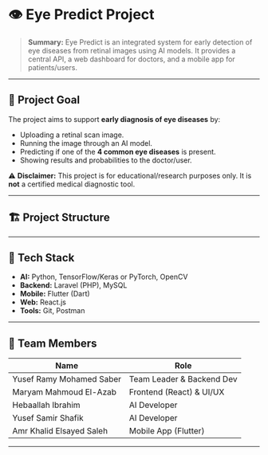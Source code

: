 # 👁️ Eye Predict Project

> **Summary:** Eye Predict is an integrated system for early detection of eye diseases from retinal images using AI models. It provides a central API, a web dashboard for doctors, and a mobile app for patients/users.

---

## 🚀 Project Goal
The project aims to support **early diagnosis of eye diseases** by:
- Uploading a retinal scan image.
- Running the image through an AI model.
- Predicting if one of the **4 common eye diseases** is present.
- Showing results and probabilities to the doctor/user.

⚠️ **Disclaimer:** This project is for educational/research purposes only. It is **not** a certified medical diagnostic tool.

---

## 🏗️ Project Structure

---

## 🧰 Tech Stack
- **AI:** Python, TensorFlow/Keras or PyTorch, OpenCV  
- **Backend:** Laravel (PHP), MySQL  
- **Mobile:** Flutter (Dart)  
- **Web:** React.js  
- **Tools:** Git, Postman  

---

## 👥 Team Members
| Name                          | Role                        |
|-------------------------------|-----------------------------|
| Yusef Ramy Mohamed Saber      | Team Leader & Backend Dev   |
| Maryam Mahmoud El-Azab        | Frontend (React) & UI/UX    |
| Hebaallah Ibrahim             | AI Developer                |
| Yusef Samir Shafik            | AI Developer                |
| Amr Khalid Elsayed Saleh      | Mobile App (Flutter)        |

---



